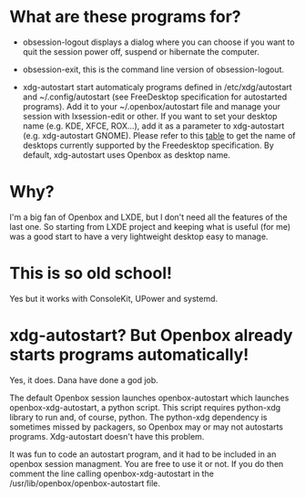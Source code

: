 # What are these programs for?

  * obsession-logout displays a dialog where you can choose if you want
    to quit the session power off, suspend or hibernate the computer.

  * obsession-exit, this is the command line version of obsession-logout.

  * xdg-autostart start automaticaly programs defined in /etc/xdg/autostart
    and ~/.config/autostart (see FreeDesktop specification for autostarted
    programs). Add it to your ~/.openbox/autostart file and manage your
    session with lxsession-edit or other. If you want to set your desktop
    name (e.g. KDE, XFCE, ROX...), add it as a parameter to xdg-autostart
    (e.g. xdg-autostart GNOME). Please refer to this [table](http://standards.freedesktop.org/menu-spec/latest/apb.html) to get
    the name of desktops currently supported by the Freedesktop specification.
    By default, xdg-autostart uses Openbox as desktop name.

# Why?

I'm a big fan of Openbox and LXDE, but I don't need all the features of the
last one. So starting from LXDE project and keeping what is useful (for me)
was a good start to have a very lightweight desktop easy to manage.

# This is so old school!

Yes but it works with ConsoleKit, UPower and systemd.

# xdg-autostart? But Openbox already starts programs automatically!

Yes, it does. Dana have done a god job.

The default Openbox session launches openbox-autostart which launches
openbox-xdg-autostart, a python script. This script requires python-xdg
library to run and, of course, python. The python-xdg dependency is
sometimes missed by packagers, so Openbox may or may not autostarts
programs. Xdg-autostart doesn't have this problem.

It was fun to code an autostart program, and it had to be included in
an openbox session managment. You are free to use it or not. If you do
then comment the line calling openbox-xdg-autostart in the
/usr/lib/openbox/openbox-autostart file.

